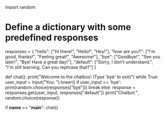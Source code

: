 import random

# Define a dictionary with some predefined responses
responses = {
    "hello": ["Hi there!", "Hello!", "Hey!"],
    "how are you?": ["I'm good, thanks!", "Feeling great!", "Awesome!"],
    "bye": ["Goodbye!", "See you later!", "Bye! Have a great day!"],
    "default": ["Sorry, I don't understand.", "I'm still learning. Can you rephrase that?"]
}

def chat():
    print("Welcome to the chatbox! (Type 'bye' to exit)")
    while True:
        user_input = input("You: ").lower()
        if user_input == 'bye':
            print(random.choice(responses["bye"]))
            break
        else:
            response = responses.get(user_input, responses["default"])
            print("Chatbot:", random.choice(response))

if __name__ == "__main__":
    chat()
